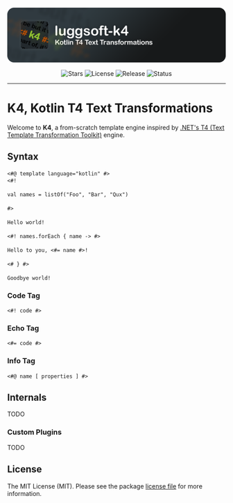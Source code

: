 <!--suppress HtmlDeprecatedAttribute -->

<p align="center">
    <img src="/.github/assets/luggsoft-k4.png?raw=true" alt="luggsoft-k4" />
</p>

<p align="center">
    <img src="https://img.shields.io/github/stars/dan-lugg/luggsoft-k4?style=for-the-badge" alt="Stars" />
    <img src="https://img.shields.io/github/license/dan-lugg/luggsoft-k4?style=for-the-badge" alt="License" />
    <img src="https://img.shields.io/github/v/release/dan-lugg/luggsoft-k4?style=for-the-badge" alt="Release" />
    <img src="https://img.shields.io/github/actions/workflow/status/dan-lugg/luggsoft-k4/gradle.yml?style=for-the-badge" alt="Status" />
</p>

---

# K4, Kotlin T4 Text Transformations

Welcome to **K4**, a from-scratch template engine inspired by [.NET's T4 (Text Template Transformation Toolkit)](https://github.com/mono/t4) engine.

## Syntax

```k4
<#@ template language="kotlin" #>
<#!

val names = listOf("Foo", "Bar", "Qux")

#>

Hello world!

<#! names.forEach { name -> #>

Hello to you, <#= name #>!

<# } #>

Goodbye world!
```

### Code Tag

```k4
<#! code #>
```

### Echo Tag

```k4
<#= code #>
```

### Info Tag

```k4
<#@ name [ properties ] #>
```

## Internals

TODO

### Custom Plugins

TODO

## License

The MIT License (MIT). Please see the package [license file](./LICENSE) for more information.
